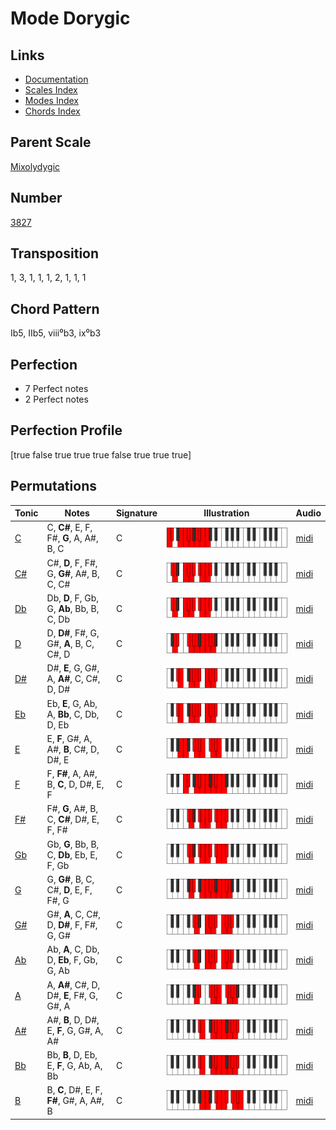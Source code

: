 # Mode Dorygic

## Links

- [Documentation](README.md)
- [Scales Index](Scales.md)
- [Modes Index](Modes.md)
- [Chords Index](Chords.md)

## Parent Scale

[Mixolydygic](ScaleMixolydygic.md)

## Number

[3827](https://ianring.com/musictheory/scales/3827)

## Transposition

1, 3, 1, 1, 1, 2, 1, 1, 1

## Chord Pattern

Ib5, IIb5, viii⁰b3, ix⁰b3

## Perfection

- 7 Perfect notes
- 2 Perfect notes

## Perfection Profile

[true false true true true false true true true]

## Permutations

| Tonic | Notes | Signature | Illustration | Audio |
|-------|-------|-----------|--------------|-------|
| [C](ModeCNaturalDorygic.md) | C, **C#**, E, F, F#, **G**, A, A#, B, C | C | ![CNaturalDorygic](ModeCNaturalDorygic.png) | [midi](https://github.com/edipermadi/music/blob/main/docs/ModeCNaturalDorygic.mid?raw=true) |
| [C#](ModeCSharpDorygic.md) | C#, **D**, F, F#, G, **G#**, A#, B, C, C# | C | ![CSharpDorygic](ModeCSharpDorygic.png) | [midi](https://github.com/edipermadi/music/blob/main/docs/ModeCSharpDorygic.mid?raw=true) |
| [Db](ModeDFlatDorygic.md) | Db, **D**, F, Gb, G, **Ab**, Bb, B, C, Db | C | ![DFlatDorygic](ModeDFlatDorygic.png) | [midi](https://github.com/edipermadi/music/blob/main/docs/ModeDFlatDorygic.mid?raw=true) |
| [D](ModeDNaturalDorygic.md) | D, **D#**, F#, G, G#, **A**, B, C, C#, D | C | ![DNaturalDorygic](ModeDNaturalDorygic.png) | [midi](https://github.com/edipermadi/music/blob/main/docs/ModeDNaturalDorygic.mid?raw=true) |
| [D#](ModeDSharpDorygic.md) | D#, **E**, G, G#, A, **A#**, C, C#, D, D# | C | ![DSharpDorygic](ModeDSharpDorygic.png) | [midi](https://github.com/edipermadi/music/blob/main/docs/ModeDSharpDorygic.mid?raw=true) |
| [Eb](ModeEFlatDorygic.md) | Eb, **E**, G, Ab, A, **Bb**, C, Db, D, Eb | C | ![EFlatDorygic](ModeEFlatDorygic.png) | [midi](https://github.com/edipermadi/music/blob/main/docs/ModeEFlatDorygic.mid?raw=true) |
| [E](ModeENaturalDorygic.md) | E, **F**, G#, A, A#, **B**, C#, D, D#, E | C | ![ENaturalDorygic](ModeENaturalDorygic.png) | [midi](https://github.com/edipermadi/music/blob/main/docs/ModeENaturalDorygic.mid?raw=true) |
| [F](ModeFNaturalDorygic.md) | F, **F#**, A, A#, B, **C**, D, D#, E, F | C | ![FNaturalDorygic](ModeFNaturalDorygic.png) | [midi](https://github.com/edipermadi/music/blob/main/docs/ModeFNaturalDorygic.mid?raw=true) |
| [F#](ModeFSharpDorygic.md) | F#, **G**, A#, B, C, **C#**, D#, E, F, F# | C | ![FSharpDorygic](ModeFSharpDorygic.png) | [midi](https://github.com/edipermadi/music/blob/main/docs/ModeFSharpDorygic.mid?raw=true) |
| [Gb](ModeGFlatDorygic.md) | Gb, **G**, Bb, B, C, **Db**, Eb, E, F, Gb | C | ![GFlatDorygic](ModeGFlatDorygic.png) | [midi](https://github.com/edipermadi/music/blob/main/docs/ModeGFlatDorygic.mid?raw=true) |
| [G](ModeGNaturalDorygic.md) | G, **G#**, B, C, C#, **D**, E, F, F#, G | C | ![GNaturalDorygic](ModeGNaturalDorygic.png) | [midi](https://github.com/edipermadi/music/blob/main/docs/ModeGNaturalDorygic.mid?raw=true) |
| [G#](ModeGSharpDorygic.md) | G#, **A**, C, C#, D, **D#**, F, F#, G, G# | C | ![GSharpDorygic](ModeGSharpDorygic.png) | [midi](https://github.com/edipermadi/music/blob/main/docs/ModeGSharpDorygic.mid?raw=true) |
| [Ab](ModeAFlatDorygic.md) | Ab, **A**, C, Db, D, **Eb**, F, Gb, G, Ab | C | ![AFlatDorygic](ModeAFlatDorygic.png) | [midi](https://github.com/edipermadi/music/blob/main/docs/ModeAFlatDorygic.mid?raw=true) |
| [A](ModeANaturalDorygic.md) | A, **A#**, C#, D, D#, **E**, F#, G, G#, A | C | ![ANaturalDorygic](ModeANaturalDorygic.png) | [midi](https://github.com/edipermadi/music/blob/main/docs/ModeANaturalDorygic.mid?raw=true) |
| [A#](ModeASharpDorygic.md) | A#, **B**, D, D#, E, **F**, G, G#, A, A# | C | ![ASharpDorygic](ModeASharpDorygic.png) | [midi](https://github.com/edipermadi/music/blob/main/docs/ModeASharpDorygic.mid?raw=true) |
| [Bb](ModeBFlatDorygic.md) | Bb, **B**, D, Eb, E, **F**, G, Ab, A, Bb | C | ![BFlatDorygic](ModeBFlatDorygic.png) | [midi](https://github.com/edipermadi/music/blob/main/docs/ModeBFlatDorygic.mid?raw=true) |
| [B](ModeBNaturalDorygic.md) | B, **C**, D#, E, F, **F#**, G#, A, A#, B | C | ![BNaturalDorygic](ModeBNaturalDorygic.png) | [midi](https://github.com/edipermadi/music/blob/main/docs/ModeBNaturalDorygic.mid?raw=true) |

